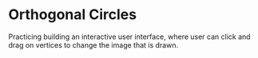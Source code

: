 
# Orthogonal Circles
Practicing building an interactive user interface, where user can click and drag on vertices to change the image that is drawn.
